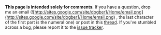 **This page is intended solely for comments**. If you have a question, drop me an email (![http://sites.google.com/site/dogber1/Home/email.png](http://sites.google.com/site/dogber1/Home/email.png) , the last character of the first part is the  numeral one) or post in this [thread](http://www.hydrogenaudio.org/forums/index.php?showtopic=49350).
If you've stumbled across a bug, please report it to the [issue tracker](http://code.google.com/p/cmediadrivers/issues/list?can=1).